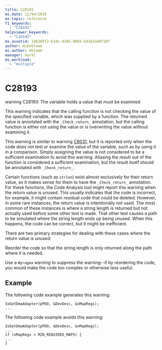 ```yaml
---
title: C28193
ms.date: 11/04/2016
ms.topic: reference
f1_keywords:
  - "C28193"
helpviewer_keywords:
  - "C28193"
ms.assetid: 1db205f2-618c-4285-98b5-641b3ad8f10f
author: mikeblome
ms.author: mblome
manager: markl
ms.workload:
  - "multiple"
---
```

# C28193
warning C28193: The variable holds a value that must be examined

 This warning indicates that the calling function is not checking the value of the specified variable, which was supplied by a function. The returned value is annotated with the `_Check_return_` annotation, but the calling function is either not using the value or is overwriting the value without examining it.

 This warning is similar to warning [C6031](../code-quality/c6031.md), but it is reported only when the code does not test or examine the value of the variable, such as by using it in a comparison. Simply assigning the value is not considered to be a sufficient examination to avoid this warning. Aliasing the result out of the function is considered a sufficient examination, but the result itself should be annotated with `_Check_return_`.

 Certain functions (such as `strlen`) exist almost exclusively for their return value, so it makes sense for them to have the `_Check_return_` annotation. For these functions, the Code Analysis tool might report this warning when the return value is unused. This usually indicates that the code is incorrect, for example, it might contain residual code that could be deleted. However, in some rare instances, the return value is intentionally not used. The most common of these instances is where a string length is returned but not actually used before some other test is made. That other test causes a path to be simulated where the string length ends up being unused. When this happens, the code can be correct, but it might be inefficient.

 There are two primary strategies for dealing with these cases where the return value is unused:

 Reorder the code so that the string length is only returned along the path where it is needed.

 Use a `#pragma` warning to suppress the warning--if by reordering the code, you would make the code too complex or otherwise less useful.

## Example
 The following code example generates this warning:

```
IoGetDmaAdapter(pPDO, &DevDesc, &nMapRegs);
...
```

 The following code example avoids this warning:

```
IoGetDmaAdapter(pPDO, &DevDesc, &nMapRegs);
...
if (nMapRegs < MIN_REQUIRED_MAPS) {
...
}
```